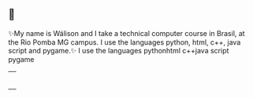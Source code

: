 <h2>🤔</h2>
✨My name is Wálison and I take a technical computer course in Brasil, at the Rio Pomba MG campus.
I use the languages ​​python, html, c++, java script and pygame.✨


<table>
  <td><tr>I use the languages</tr></td>
  <td><tr> python</tr></td>
  <td><tr>html</tr></td>
  <td><tr> c++</tr></td>
  <td><tr>java script</tr></td>
   <td><tr> pygame</tr></td>
</table>










<!--
**SilveiraW/SilveiraW** is a ✨ _special_ ✨ repository because its `README.md` (this file) appears on your GitHub profile.

Here are some ideas to get you started:

- 🔭 I’m currently working on ...
- 🌱 I’m currently learning ...
- 👯 I’m looking to collaborate on ...
- 🤔 I’m looking for help with ...
- 💬 Ask me about ...
- 📫 How to reach me: ...
- 😄 Pronouns: ...
- ⚡ Fun fact: ...
-->
